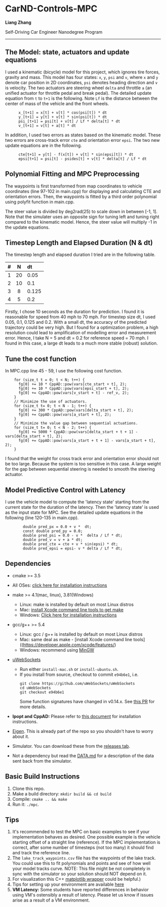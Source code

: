 # CarND-Controls-MPC
**Liang Zhang**

Self-Driving Car Engineer Nanodegree Program

---
## The Model: state, actuators and update equations

I used a kinematic (bicycle) model for this project, which ignores tire forces, gravity and mass. This model has four states: `x`, `y`, `psi` and `v`, where `x` and `y` denote car position in 2D coordinates, `psi` denotes heading direction and `v` is velocity. The two actuators are steering wheel `delta` and throttle `a` (an unified actuator for throttle pedal and break pedal). The detailed update equation from `t` to `t+1` is the following. Note `Lf` is the distance between the center of mass of the vehicle and the front wheels.

```
      x_[t+1] = x[t] + v[t] * cos(psi[t]) * dt
      y_[t+1] = y[t] + v[t] * sin(psi[t]) * dt
      psi_[t+1] = psi[t] + v[t] / Lf * delta[t] * dt
      v_[t+1] = v[t] + a[t] * dt
```
In addition, I used two errors as states based on the kinematic model. These two errors are cross-track error `cte` and orientation error `epsi`. The two new update equations are in the following.   
```
      cte[t+1] = y[t] - f(x[t]) + v[t] * sin(epsi[t]) * dt
      epsi[t+1] = psi[t] - psides[t] + v[t] * delta[t] / Lf * dt
```

## Polynomial Fitting and MPC Preprocessing
The waypoints is first transformed from map coordinates to vehicle coordinates (line 97-102 in main.cpp) for displaying and calculating CTE and orientation errors. Then, the waypoints is fitted by a third order polynomial using polyfit function in main.cpp.

The steer value is divided by deg2rad(25) to scale down in between [-1, 1]. Note that the simulater uses an opposite sign for tuning left and tuning right compared to the kinematic model. Hence, the steer value will multiply -1 in the update equations.

## Timestep Length and Elapsed Duration (N & dt)
The timestep length and elapsed duration I tried are in the following table.

#| N | dt
---:|:---:|:---
1   | 20 | 0.05
2   | 10 | 0.1
3   | 8  | 0.125
4   | 5  | 0.2

Firstly, I chose 10 seconds as the duration for prediction. I found it is reasonable for speed from 40 mph to 70 mph. For timestep size dt, I used 0.05, 0.1, 0.125 and 0.2. With a small dt, the accuracy of the predicted trajectory could be very high. But I found for a optimization problem, a high resolution could lead to amplification of modelling error and measurement error. Hence, I take N = 5 and dt = 0.2 for reference speed = 70 mph. I found in this case, a large dt leads to a much more stable (robust) solution. 

## Tune the cost function

In MPC.cpp line 45 - 59, I use the following cost function. 
```
    for (size_t t = 0; t < N; t++) {
      fg[0] += 10 * CppAD::pow(vars[cte_start + t], 2);
      fg[0] += 10 * CppAD::pow(vars[epsi_start + t], 2);
      fg[0] += CppAD::pow(vars[v_start + t] - ref_v, 2);
    }
    // Minimize the use of actuators.
    for (size_t t= 0; t < N - 1; t++) {
      fg[0] += 300 * CppAD::pow(vars[delta_start + t], 2);
      fg[0] += CppAD::pow(vars[a_start + t], 2);
    }
    // Minimize the value gap between sequential actuations.
    for (size_t t= 0; t < N - 2; t++) {
      fg[0] += 5000 * CppAD::pow(vars[delta_start + t + 1] - vars[delta_start + t], 2);
      fg[0] += CppAD::pow(vars[a_start + t + 1] - vars[a_start + t], 2);
    }
```
I found that the weight for cross track error and orientation error should not be too large. Because the system is too sensitive in this case. A large weight for the gap between sequential steering is needed to smooth the steering actuator. 

## Model Predictive Control with Latency
I use the vehicle model to compute the 'latency state' starting from the current state for the duration of the latency. Then the 'latency state' is used as the input state for MPC. See the detailed update equations in the following (line 120-135 in main.cpp).
```
        double pred_px = 0.0 + v *  dt; 
        const double pred_py = 0.0; 
        double pred_psi = 0.0 - v *  delta / Lf * dt;
        double pred_v = v + a * dt;
        double pred_cte = cte + v * sin(epsi) * dt;
        double pred_epsi = epsi- v * delta / Lf * dt;
```

## Dependencies

* cmake >= 3.5
 * All OSes: [click here for installation instructions](https://cmake.org/install/)
* make >= 4.1(mac, linux), 3.81(Windows)
  * Linux: make is installed by default on most Linux distros
  * Mac: [install Xcode command line tools to get make](https://developer.apple.com/xcode/features/)
  * Windows: [Click here for installation instructions](http://gnuwin32.sourceforge.net/packages/make.htm)
* gcc/g++ >= 5.4
  * Linux: gcc / g++ is installed by default on most Linux distros
  * Mac: same deal as make - [install Xcode command line tools]((https://developer.apple.com/xcode/features/)
  * Windows: recommend using [MinGW](http://www.mingw.org/)
* [uWebSockets](https://github.com/uWebSockets/uWebSockets)
  * Run either `install-mac.sh` or `install-ubuntu.sh`.
  * If you install from source, checkout to commit `e94b6e1`, i.e.
    ```
    git clone https://github.com/uWebSockets/uWebSockets
    cd uWebSockets
    git checkout e94b6e1
    ```
    Some function signatures have changed in v0.14.x. See [this PR](https://github.com/udacity/CarND-MPC-Project/pull/3) for more details.

* **Ipopt and CppAD:** Please refer to [this document](https://github.com/udacity/CarND-MPC-Project/blob/master/install_Ipopt_CppAD.md) for installation instructions.
* [Eigen](http://eigen.tuxfamily.org/index.php?title=Main_Page). This is already part of the repo so you shouldn't have to worry about it.
* Simulator. You can download these from the [releases tab](https://github.com/udacity/self-driving-car-sim/releases).
* Not a dependency but read the [DATA.md](./DATA.md) for a description of the data sent back from the simulator.


## Basic Build Instructions

1. Clone this repo.
2. Make a build directory: `mkdir build && cd build`
3. Compile: `cmake .. && make`
4. Run it: `./mpc`.

## Tips

1. It's recommended to test the MPC on basic examples to see if your implementation behaves as desired. One possible example
is the vehicle starting offset of a straight line (reference). If the MPC implementation is correct, after some number of timesteps
(not too many) it should find and track the reference line.
2. The `lake_track_waypoints.csv` file has the waypoints of the lake track. You could use this to fit polynomials and points and see of how well your model tracks curve. NOTE: This file might be not completely in sync with the simulator so your solution should NOT depend on it.
3. For visualization this C++ [matplotlib wrapper](https://github.com/lava/matplotlib-cpp) could be helpful.)
4.  Tips for setting up your environment are available [here](https://classroom.udacity.com/nanodegrees/nd013/parts/40f38239-66b6-46ec-ae68-03afd8a601c8/modules/0949fca6-b379-42af-a919-ee50aa304e6a/lessons/f758c44c-5e40-4e01-93b5-1a82aa4e044f/concepts/23d376c7-0195-4276-bdf0-e02f1f3c665d)
5. **VM Latency:** Some students have reported differences in behavior using VM's ostensibly a result of latency.  Please let us know if issues arise as a result of a VM environment.